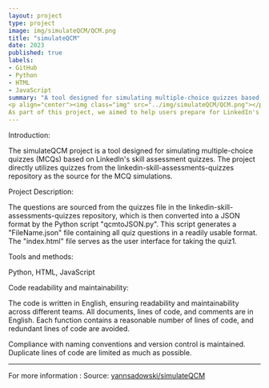 ```yaml
---
layout: project
type: project
image: img/simulateQCM/QCM.png
title: "simulateQCM"
date: 2023
published: true
labels:
- GitHub
- Python
- HTML
- JavaScript
summary: "A tool designed for simulating multiple-choice quizzes based on LinkedIn's skill assessment quizzes"
<p align="center"><img class="img" src="../img/simulateQCM/QCM.png"></p><br>
As part of this project, we aimed to help users prepare for LinkedIn's skill assessments by providing a platform to practice these quizzes.
---
```

Introduction:

The simulateQCM project is a tool designed for simulating multiple-choice quizzes (MCQs) based on LinkedIn's skill assessment quizzes. The project directly utilizes quizzes from the linkedin-skill-assessments-quizzes repository as the source for the MCQ simulations.

Project Description:

The questions are sourced from the quizzes file in the linkedin-skill-assessments-quizzes repository, which is then converted into a JSON format by the Python script "qcmtoJSON.py". This script generates a "FileName.json" file containing all quiz questions in a readily usable format. The "index.html" file serves as the user interface for taking the quiz​1​.

Tools and methods:

Python, HTML, JavaScript

Code readability and maintainability:

The code is written in English, ensuring readability and maintainability across different teams. All documents, lines of code, and comments are in English. Each function contains a reasonable number of lines of code, and redundant lines of code are avoided.

Compliance with naming conventions and version control is maintained. Duplicate lines of code are limited as much as possible.

<hr>
For more information :
Source: <a href="https://github.com/yannsadowski/simulateQCM"><i class="large github icon "></i>yannsadowski/simulateQCM</a>
